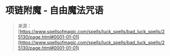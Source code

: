 <!--yml

category: 未分类

date: 2024-06-12 19:11:47

-->

# 项链附魔 - 自由魔法咒语

> 来源：[https://www.spellsofmagic.com/spells/luck_spells/bad_luck_spells/25130/page.html#0001-01-01](https://www.spellsofmagic.com/spells/luck_spells/bad_luck_spells/25130/page.html#0001-01-01)
